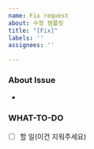 ```yaml
---
name: Fix request
about: 수정 템플릿
title: "[Fix]"
labels: ''
assignees: ''

---
```


### About Issue
<!-- 무엇을 수정할 것인가 -->
-

### WHAT-TO-DO
<!-- 진행할 작업을 나열하며 할 일을 정확히 파악합니다. -->
- [ ] 할 일(이건 지워주세요)
